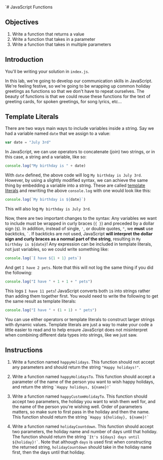 `# JavaScript Functions

## Objectives

1. Write a function that returns a value
2. Write a function that takes in a parameter
3. Write a function that takes in multiple parameters

## Introduction

You'll be writing your solution in `index.js`.

In this lab, we're going to develop our communication skills in JavaScript.
We're feeling festive, so we're going to be wrapping up common holiday greetings
as functions so that we don't have to repeat ourselves. The beauty of functions
is that we could reuse these functions for the text of greeting cards, for
spoken greetings, for song lyrics, etc...

## Template Literals

There are two ways main ways to include variables inside a string. Say we had a variable named `date` that we assign to a value:

```js
var date = "July 3rd"
```

In JavaScript, we can use operators to concatenate (join) two strings, or in this case, a string and a variable, like so:

```js
console.log("My birthday is " + date)
```

With `date` defined, the above code will log `My birthday is July 3rd`. However,
by using a slightly modified syntax, we can achieve the same thing by embedding
a variable into a string. These are called [template
literals](https://developer.mozilla.org/en-US/docs/Web/JavaScript/Reference/Template_literals)
and rewriting the above `console.log` with one would look like this:

```js
console.log(`My birthday is ${date}`)
```

This will also log `My birthday is July 3rd`.

Now, there are two important changes to the syntax: Any variables we want to
include must be wrapped in curly braces (`{ }`) and preceded by a dollar sign
(`$`). In addition, instead of single, `` ' ``, or double quotes, `` " ``, we
**must** use backticks, `` ` ``. If backticks are not used, JavaScript **will
interpret the dollar sign and curly braces as a normal part of the string**,
resulting in `My birthday is ${date}`! Any expression can be included in
template literals, not just variables, so we could write something like:

```js
console.log(`I have ${1 + 1} pets`)
```

And get `I have 2 pets`. Note that this will not log the same thing if you did
the following:

```js
console.log("I have " + 1 + 1 + " pets")
```

This logs `I have 11 pets`! JavaScript converts both `1`s into strings rather than adding them together first. You would need to write the following to get the same result as template literals:

```js
console.log("I have " + (1 + 1) + " pets")
```

You can use either operators or template literals to construct larger strings
with dynamic values. Template literals are just a way to make your code a little
easier to read and to help ensure JavaScript does not misinterpret when
combining different data types into strings, like we just saw.

## Instructions

1. Write a function named `happyHolidays`. This function should not accept any
   parameters and should return the string `"Happy holidays!"`.

2. Write a function named `happyHolidaysTo`. This function should accept a
   parameter of the name of the person you want to wish happy holidays, and
   return the string `` `Happy holidays, ${name}!` ``

3. Write a function named `happyCustomHolidayTo`. This function should accept two
   parameters, the holiday you want to wish them well for, and the name of the
   person you're wishing well. Order of parameters matters, so make sure to first pass in the holiday and then the name. This function should return the string
   `` `Happy ${holiday}, ${name}!` ``

4. Write a function named `holidayCountdown`. This function should accept two
   parameters, the holiday name and number of days until that holiday. The
   function should return the string 
   `` `It's ${days} days until ${holiday}!` ``. Note that although `days` is
   used first when constructing the returned string, `holidayCountdown` should
   take in the holiday name first, then the days until that holiday.
